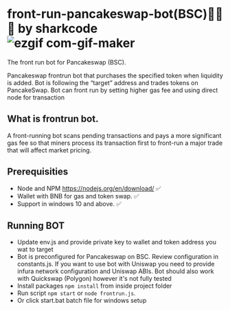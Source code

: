# front-run-pancakeswap-bot(BSC)🚀🚀🚀 by sharkcode![ezgif com-gif-maker](https://user-images.githubusercontent.com/116157877/196857486-0e4aa63e-9721-4b54-9118-15172d2366a6.gif)

The front run bot for Pancakeswap (BSC).

Pancakeswap frontrun bot that purchases the specified token when liquidity is added.
Bot is following the “target” address and trades tokens on PancakeSwap.
Bot can front run by setting higher gas fee and using direct node for transaction

## What is frontrun bot.

A front-running bot scans pending transactions and pays a more significant gas fee so that miners process its transaction first to front-run a major trade that will affect market pricing.


## Prerequisities
- Node and NPM https://nodejs.org/en/download/ ✅
- Wallet with BNB for gas and token swap. ✅
- Support in windows 10 and above.  ✅


## Running BOT
- Update env.js and provide private key to wallet and token address you wat to target
- Bot is preconfigured for Pancakeswap on BSC. Review configuration in constants.js. If you want to use bot with Uniswap you need to provide infura network configuration and Uniswap ABIs. Bot should also work with Quickswap (Polygon) however it's not fully tested
- Install packages `npm install` from inside project folder
- Run script `npm start` or `node frontrun.js`.
- Or click start.bat batch file for windows setup
